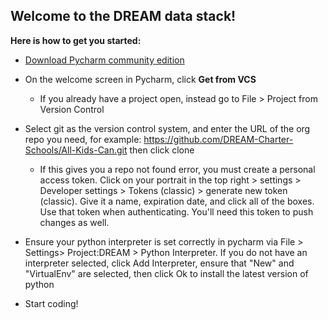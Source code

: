 ## Welcome to the DREAM data stack! 

**Here is how to get you started:**

* [Download Pycharm community edition](https://www.jetbrains.com/pycharm/download/download-thanks.html?platform=windows&code=PCC)
  
* On the welcome screen in Pycharm, click **Get from VCS**
  * If you already have a project open, instead go to File > Project from Version Control
    
* Select git as the version control system, and enter the URL of the org repo you need, for example: https://github.com/DREAM-Charter-Schools/All-Kids-Can.git then click clone
  * If this gives you a repo not found error, you must create a personal access token. Click on your portrait in the top right > settings > Developer settings > Tokens (classic) > generate new token (classic). Give it a name, expiration date, and click all of the boxes. Use that token when authenticating. You'll need this token to push changes as well.
  
* Ensure your python interpreter is set correctly in pycharm via File > Settings> Project:DREAM > Python Interpreter. If you do not have an interpreter selected, click Add Interpreter, ensure that "New" and "VirtualEnv" are selected, then click Ok to install the latest version of python
  
* Start coding!
